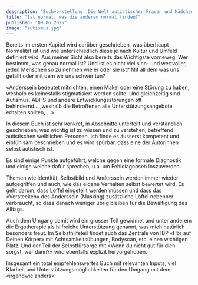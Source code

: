 ```yaml
---
description: "Buchvorstellung: Die Welt autistischer Frauen und Mädchen von Manon Mannherz, Ismene Ditrich, Christa Koentges"
title: "Ist normal, was die anderen normal finden?"
published: "09.06.2025"
image: "autismus.jpg"
---
```


Bereits im ersten Kapitel wird darüber geschrieben, was überhaupt Normalität ist und wie unterschiedlich diese je nach Kultur und Umfeld definiert wird. Aus meiner Sicht also bereits das Wichtigste vorneweg: Wer bestimmt, was genau normal ist? Und ist es nicht viel sinn- und wertvoller, jeden Menschen so zu nehmen wie er oder sie ist? Mit all dem was uns gefällt oder mit dem wir uns schwer tun?

«Anderssein bedeutet mitnichten, einen Makel oder eine Störung zu haben, weshalb es keinesfalls stigmatisiert werden sollte. Und gleichzeitig sind Autismus, ADHS und andere Entwicklungsstörungen oft behindernd….,weshalb die Betroffenen alle Unterstützungsangebote erhalten sollten,….»

In diesem Buch ist sehr konkret, in Abschnitte unterteilt und verständlich geschrieben, was wichtig ist zu wissen und zu verstehen, betreffend autistischen weiblichen Personen. Ich finde es äusserst kompetent und einfühlsam beschrieben und es wird spürbar, dass eine der Autorinnen selbst autistisch ist.

Es sind einige Punkte aufgeführt, welche gegen eine formale Diagnostik und einige welche dafür sprechen, u.a. um Fehldiagnosen loszuwerden.

Themen wie Identität, Selbstbild und Anderssein werden immer wieder aufgegriffen und auch, wie das eigene Verhalten selbst bewertet wird. Es geht darum, dass Löffel eingeteilt werden müssen und dass das «Verstecken» des Anderssein (Masking) zusätzliche Löffel nebenher verbraucht, so dass danach weniger übrig bleiben für die Bewältigung des Alltags.

Auch dem Umgang damit wird ein grosser Teil gewidmet und unter anderem die Ergotherapie als hilfreiche Unterstützung genannt, was mich natürlich besonders freut. Im Selbsthilfeteil findet auch das Zentrale von IBP «Hör auf Deinen Körper» mit Achtsamkeitsübungen, Bodyscan, etc. einen wichtigen Platz. Und der Teil der Selbstfürsorge mit «Wenn du nicht gut für dich sorgst, wer dann?» wird ebenfalls explizit hervorgehoben.

Insgesamt ein total empfehlenswertes Buch mit relevanten Inputs, viel Klarheit und Unterstützungsmöglichkeiten für den Umgang mit dem «irgendwie anders».



  